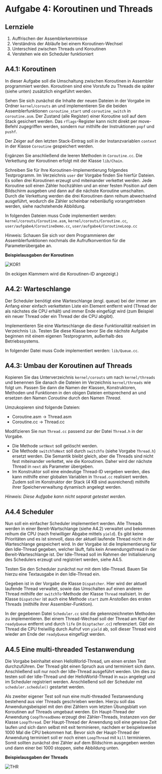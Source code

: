 # Aufgabe 4: Koroutinen und Threads

## Lernziele
1. Auffrischen der Assemblerkenntnisse
2. Verständnis der Abläufe bei einem Koroutinen-Wechsel
3. Unterschied zwischen Threads und Koroutinen
3. Verstehen wie ein Scheduler funktioniert


## A4.1: Koroutinen
In dieser Aufgabe soll die Umschaltung zwischen Koroutinen in Assembler programmiert werden. Koroutinen sind eine Vorstufe zu Threads die später (siehe unten) zusätzlich eingeführt werden. 

Sehen Sie sich zunächst die Inhalte der neuen Dateien in der Vorgabe im Ordner `kernel/corouts` an und implementieren Sie die beiden Assemblerfunktionen `coroutine_start` und `coroutine_switch` in `coroutine.asm`. Der Zustand (alle Register) einer Koroutine soll auf dem Stack gesichert werden. Das `rflags`-Register kann nicht direkt per move-Befehl zugegriffen werden, sondern nur mithilfe der Instruktionen `popf` und `pushf`. 

Der Zeiger auf den letzten Stack-Eintrag soll in der Instanzvariablen `context` in der Klasse `Coroutine` gespeichert werden.

Ergänzen Sie anschließend die leeren Methoden in `Coroutine.cc`. Die Verkettung der Koroutinen erfolgt mit der Klasse `lib/Chain`.

Schreiben Sie für Ihre Koroutinen-Implementierung folgendes Testprogramm. Im Verzeichnis
`user` der Vorgabe finden Sie hierfür Dateien. Es sollen drei Koroutinen erzeugt und miteinander
verkettet werden. Jede Koroutine soll einen Zähler hochzählen und an einer festen Position auf dem Bildschirm ausgeben und dann auf die nächste Koroutine umschalten. Durch die Verkettung werden die drei Koroutinen dann reihum abwechselnd ausgeführt, wodurch die Zähler scheinbar nebenläufig vorangetrieben werden, siehe nachstehende Abbildung.

In folgenden Dateien muss Code implementiert werden: `kernel/corouts/Coroutine.asm`, `kernel/corouts/Coroutine.cc`, `user/aufgabe4/CoroutineDemo.cc`, `user/aufgabe4/CoroutineLoop.cc`

Hinweis: Schauen Sie sich vor dem Programmieren der Assemblerfunktionen nochmals die Aufrufkonvention für die Parameterübergabe an.


**Beispielausgaben der Koroutinen**

![KOR1](https://github.com/mschoett/hhuTOSc/blob/aufgabe-4/img/corouts.jpg)

(In eckigen Klammern wird die Koroutinen-ID angezeigt.)


## A4.2: Warteschlange
Der Scheduler benötigt eine Warteschlange (engl. queue) bei der immer am Anfang einer einfach verketteten Liste ein Element entfernt wird (Thread der als nächstes die CPU erhält) und immer Ende eingefügt wird (zum Beispiel ein neuer Thread oder ein Thread der die CPU abgibt).

Implementieren Sie eine Warteschlange die diese Funktionalität realisiert im Verzeichnis `lib`. Testen Sie diese Klasse bevor Sie die nächste Aufgabe beginnen mit einem eigenen Testprogramm, außerhalb des Betriebssystems.

In folgender Datei muss Code implementiert werden: `lib/Queue.cc`.


## A4.3: Umbau der Koroutinen auf Threads
Kopieren Sie das Unterverzeichnis `kernel/corouts` um nach `kernel/threads` und benennen Sie danach die Dateien im Verzeichnis `kernel/threads` wie folgt um. Passen Sie dann die Namen der Klassen, Konstruktoren, Methoden und Funktionen in den obigen Dateien entsprechend an und ersetzen den Namen *Coroutine* durch den Namen *Thread*.

Umzukopieren sind folgende Dateien:
- Coroutine.asm -> Thread.asm 
- Coroutine.cc  -> Thread.cc

Modifizieren Sie nun `Thread.cc` passend zur der Datei `Thread.h` in der Vorgabe. 
- Die Methode `setNext` soll gelöscht werden.
- Die Methode `switchToNext` soll durch `switchTo` (siehe Vorgabe `Thread.h`) ersetzt werden. Die Semantik bleibt gleich, aber die Threads sind nicht fest miteinander verkettet, wie die Koroutinen. Daher wird der nächste Thread in `next` als Parameter übergeben.
- Im Konstruktor soll eine eindeutige Thread-ID vergeben werden, dies kann mithilfe einer globalen Variablen in `Thread.cc` realisiert werden. Zudem soll im Konstruktor der Stack (4 KB sind ausreichend) mithilfe ihrer Speicherverwaltung dynamisch angelegt werden.

*Hinweis: Diese Aufgabe kann nicht separat getestet werden.*


## A4.4 Scheduler
Nun soll ein einfacher Scheduler implementiert werden. Alle Threads werden in einer Bereit-Wartschlange (siehe A4.2) verwaltet und bekommen reihum die CPU (nach freiwilliger Abgabe mittels `yield`). Es gibt keine Prioritäten und es ist sinnvoll, dass der aktuell laufende Thread nicht in der Warteschlange gespeichert wird. In der Vorgabe ist die Implementierung für den Idle-Thread gegeben, welcher läuft, falls kein Anwendungsthread in der Bereit-Warteschlange ist. Der Idle-Thread soll im Rahmen der Initialisierung des Schedulers erzeugt und registriert werden, siehe A4.5. 

Testen Sie den Scheduler zunächst nur mit dem Idle-Thread. Bauen Sie hierzu eine Textausgabe in den Idle-Thread ein.

Gegeben ist in der Vorgabe die Klasse `Dispatcher`. Hier wird der aktuell laufende Thread verwaltet, sowie das Umschalten auf einen anderen Thread mithilfe der `switchTo`-Methode der Klasse `Thread` realisiert. In der Klasse `Dispatcher` ist auch eine Methode `start` zum Anstoßen des ersten Threads (mithilfe ihrer Assembler-Funktion).

In der gegebenen Datei `Scheduler.cc` sind die gekennzeichneten Methoden zu implementieren. Bei
einem Thread-Wechsel soll der Thread am Kopf der `readyQueue` entfernt und durch `life` (in
`Disptacher.cc`) referenziert. Gibt ein Thread die CPU freiwillig durch Aufruf von `yield` ab, soll dieser Thread wird wieder am Ende der `readyQueue` eingefügt werden.


## A4.5 Eine multi-threaded Testanwendung
Die Vorgabe beinhaltet einen HelloWorld-Thread, um einen ersten Test durchzuführen. Der Thread gibt einen Spruch aus und terminiert sich dann. Anschließend soll nur noch der Idle-Thread ausgeführt werden. Um dies zu testen soll der Idle-Thread und der HelloWorld-Thread in `main` angelegt und im Scheduler registriert werden. Anschließend soll der Scheduler mit `scheduler.schedule()` gestartet werden.

Als zweiter eigener Test soll nun eine multi-threaded Testanwendung bestehend aus vier Threads geschrieben werden. Hierzu soll das Anwendungsbeispiel mit den drei Zählern vom letzten Übungsblatt von Koroutinen auf Threads umgebaut werden. Ein Haupt-Thread der Anwendung `CoopThreadDemo` erzeugt drei Zähler-Threads, Instanzen von der Klasse `LoopThread`. Der Haupt-Thread der Anwendung soll eine gewisse Zeit laufen und sich dann selbst mit exit terminieren, nachdem er beispielsweise 1000 Mal die CPU bekommen hat. Bevor sich der Haupt-Thread der Anwendung terminiert soll er noch einen `LoopThread` mit `kill` terminieren. Somit sollten zunächst drei Zähler auf dem Bildschirm ausgegeben werden und dann einer bei 1000 stoppen, siehe Abbildung unten.

**Beispielausgaben der Threads**

![THR](https://github.com/mschoett/hhuTOSc/blob/aufgabe-4/img/threads.jpg)
